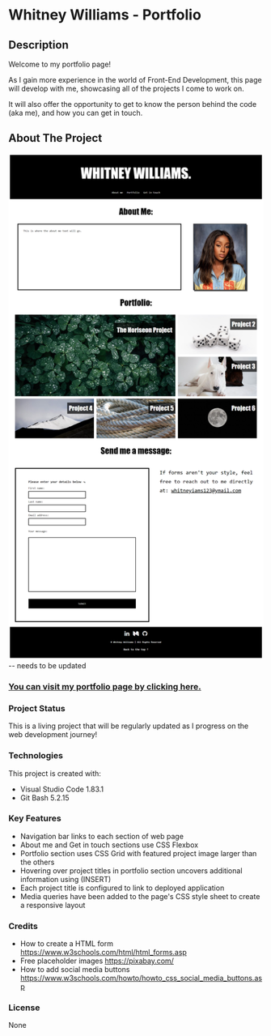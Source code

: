 # Whitney Williams - Portfolio

## Description

Welcome to my portfolio page! 

As I gain more experience in the world of Front-End Development, this page will develop with me, showcasing all of the projects I come to work on. 

It will also offer the opportunity to get to know the person behind the code (aka me), and how you can get in touch. 

## About The Project

![Screenshot image of portfolio page](./images/Whitney-s-Portfolio-Homepage.png) -- needs to be updated

### [You can visit my portfolio page by clicking here.](https://whit-williams.github.io/ww-portfolio/)

### Project Status
This is a living project that will be regularly updated as I progress on the web development journey!

### Technologies
This project is created with:

- Visual Studio Code 1.83.1
- Git Bash 5.2.15

### Key Features
- Navigation bar links to each section of web page
- About me and Get in touch sections use CSS Flexbox
- Portfolio section uses CSS Grid with featured project image larger than the others
- Hovering over project titles in portfolio section uncovers additional information using (INSERT)
- Each project title is configured to link to deployed application
- Media queries have been added to the page's CSS style sheet to create a responsive layout

### Credits
- How to create a HTML form https://www.w3schools.com/html/html_forms.asp
- Free placeholder images https://pixabay.com/
- How to add social media buttons https://www.w3schools.com/howto/howto_css_social_media_buttons.asp

### License 
None


